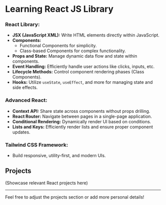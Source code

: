 # Learning React JS Library



### React Library:
- **JSX (JavaScript XML):** Write HTML elements directly within JavaScript.
- **Components:**
  - Functional Components for simplicity.
  - Class-based Components for complex functionality.
- **Props and State:** Manage dynamic data flow and state within components.
- **Event Handling:** Efficiently handle user actions like clicks, inputs, etc.
- **Lifecycle Methods:** Control component rendering phases (Class Components).
- **Hooks:** Utilize `useState`, `useEffect`, and more for managing state and side effects.

### Advanced React:
- **Context API:** Share state across components without props drilling.
- **React Router:** Navigate between pages in a single-page application.
- **Conditional Rendering:** Dynamically render UI based on conditions.
- **Lists and Keys:** Efficiently render lists and ensure proper component updates.

### Tailwind CSS Framework:
- Build responsive, utility-first, and modern UIs.

## Projects
(Showcase relevant React projects here)

---

Feel free to adjust the projects section or add more personal details!
